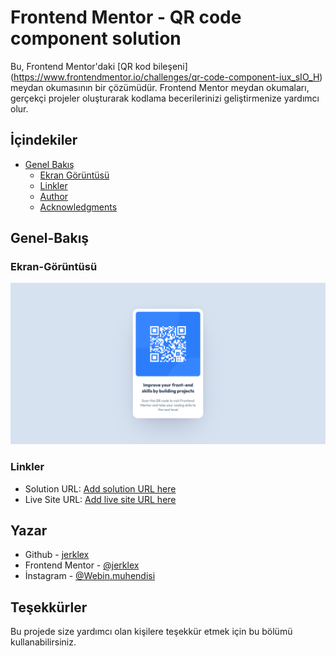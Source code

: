 # Frontend Mentor - QR code component solution

Bu, Frontend Mentor'daki [QR kod bileşeni] (https://www.frontendmentor.io/challenges/qr-code-component-iux_sIO_H) meydan okumasının bir çözümüdür. Frontend Mentor meydan okumaları, gerçekçi projeler oluşturarak kodlama becerilerinizi geliştirmenize yardımcı olur.

## İçindekiler

- [Genel Bakış](#genel-bakış)
  - [Ekran Görüntüsü](#ekran-eörüntüsü)
  - [Linkler](#linkler)
  - [Author](#yazar)
  - [Acknowledgments](#teşekkürler)

## Genel-Bakış

### Ekran-Görüntüsü

![](images/ss.png)


### Linkler

- Solution URL: [Add solution URL here](https://www.frontendmentor.io/challenges/qr-code-component-iux_sIO_H)
- Live Site URL: [Add live site URL here](https://jerklex.github.io/qr-code-component/)


## Yazar

- Github - [jerklex](https://github.com/jerklex)
- Frontend Mentor - [@jerklex](https://www.frontendmentor.io/profile/jerklex)
- İnstagram - [@Webin.muhendisi](https://www.instagram.com/webin.muhendisi/)


## Teşekkürler

Bu projede size yardımcı olan kişilere teşekkür etmek için bu bölümü kullanabilirsiniz.

